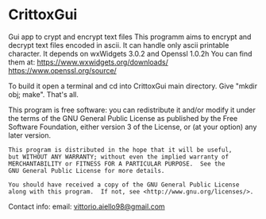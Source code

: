 # CrittoxGui
Gui app to crypt and encrypt text files
This programm aims to encrypt and decrypt text files encoded in ascii. It can handle only ascii printable character.
It depends on wxWidgets 3.0.2 and Openssl 1.0.2h
You can find them at:
https://www.wxwidgets.org/downloads/
https://www.openssl.org/source/

To build it open a terminal and cd into CrittoxGui main directory. Give "mkdir obj; make". That's all.

 This program is free software: you can redistribute it and/or modify
    it under the terms of the GNU General Public License as published by
    the Free Software Foundation, either version 3 of the License, or
    (at your option) any later version.

    This program is distributed in the hope that it will be useful,
    but WITHOUT ANY WARRANTY; without even the implied warranty of
    MERCHANTABILITY or FITNESS FOR A PARTICULAR PURPOSE.  See the
    GNU General Public License for more details.

    You should have received a copy of the GNU General Public License
    along with this program.  If not, see <http://www.gnu.org/licenses/>.

Contact info:
email: vittorio.aiello98@gmail.com
